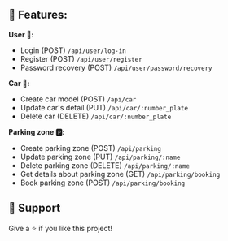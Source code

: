 ##  **🚀 Features:**
**User 👤:**
- Login (POST) `/api/user/log-in` 
- Register (POST) `/api/user/register`
- Password recovery (POST) `/api/user/password/recovery`

**Car 🚗:**
- Create car model (POST) `/api/car`
- Update car's detail (PUT) `/api/car/:number_plate`
- Delete car (DELETE) `/api/car/:number_plate`

**Parking zone 🅿️:**
- Create parking zone (POST) `/api/parking`
- Update parking zone (PUT) `/api/parking/:name`
-  Delete parking zone (DELETE) `/api/parking/:name`
-  Get details about parking zone (GET) `/api/parking/booking`
- Book parking zone (POST) `/api/parking/booking`

## 🤝 Support

Give a ⭐️ if you like this project!